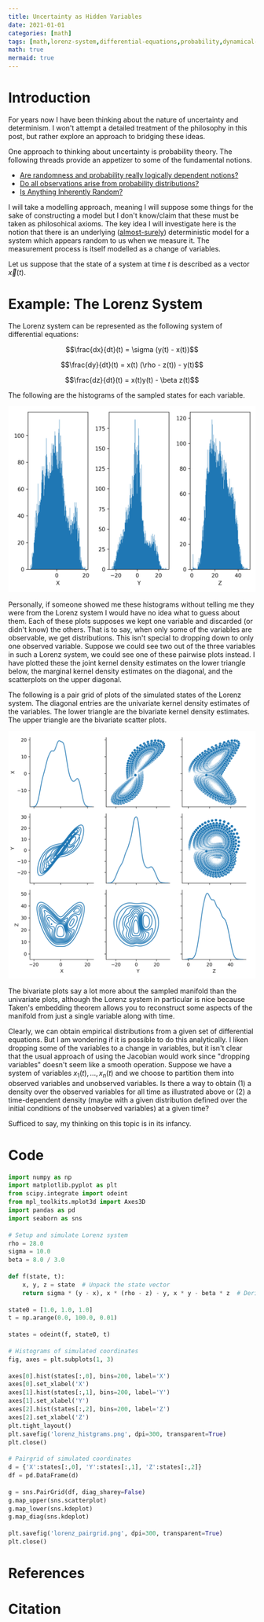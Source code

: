 ```yaml
---
title: Uncertainty as Hidden Variables
date: 2021-01-01
categories: [math]
tags: [math,lorenz-system,differential-equations,probability,dynamical-systems]
math: true
mermaid: true
---
```


# Introduction

For years now I have been thinking about the nature of uncertainty and determinism. I won't attempt a detailed treatment of the philosophy in this post, but rather explore an approach to bridging these ideas.

One approach to thinking about uncertainty is probability theory. The following threads provide an appetizer to some of the fundamental notions.
- [Are randomness and probability really logically dependent notions?](https://stats.stackexchange.com/questions/549914/are-randomness-and-probability-really-logically-dependent-notions)
- [Do all observations arise from probability distributions?](https://stats.stackexchange.com/questions/558327/do-all-observations-arise-from-probability-distributions/558334)
- [Is Anything Inherently Random?](https://stats.stackexchange.com/questions/558348/is-anything-inherently-random?)

I will take a modelling approach, meaning I will suppose some things for the sake of constructing a model but I don't know/claim that these must be taken as philosohical axioms. The key idea I will investigate here is the notion that there is an underlying ([almost-surely](https://en.wikipedia.org/wiki/Almost_surely)) deterministic model for a system which appears random to us when we measure it. The measurement process is itself modelled as a change of variables.

Let us suppose that the state of a system at time $t$ is described as a vector $\vec x (t)$.

# Example: The Lorenz System

The Lorenz system can be represented as the following system of differential equations:

$$\frac{dx}{dt}(t) = \sigma (y(t) - x(t))$$

$$\frac{dy}{dt}(t) = x(t) (\rho - z(t)) - y(t)$$

$$\frac{dz}{dt}(t) = x(t)y(t) - \beta z(t)$$

The following are the histograms of the sampled states for each variable.

![](/assets/images/lorenz_histgrams.png)

Personally, if someone showed me these histograms without telling me they were from the Lorenz system I would have no idea what to guess about them. Each of these plots supposes we kept one variable and discarded (or didn't know) the others. That is to say, when only some of the variables are observable, we get distributions. This isn't special to dropping down to only one observed variable. Suppose we could see two out of the three variables in such a Lorenz system, we could see one of these pairwise plots instead. I have plotted these the joint kernel density estimates on the lower triangle below, the marginal kernel density estimates on the diagonal, and the scatterplots on the upper diagonal.


The following is a pair grid of plots of the simulated states of the Lorenz system. The diagonal entries are the univariate kernel density estimates of the variables. The lower triangle are the bivariate kernel density estimates. The upper triangle are the bivariate scatter plots.

![](/assets/images/lorenz_pairgrid.png)

The bivariate plots say a lot more about the sampled manifold than the univariate plots, although the Lorenz system in particular is nice because Taken's embedding theorem allows you to reconstruct some aspects of the manifold from just a single variable along with time.

Clearly, we can obtain empirical distributions from a given set of differential equations. But I am wondering if it is possible to do this analytically. I liken dropping some of the variables to a change in variables, but it isn't clear that the usual approach of using the Jacobian would work since "dropping variables" doesn't seem like a smooth operation. Suppose we have a system of variables $x_1(t), ..., x_n(t)$ and we choose to partition them into observed variables and unobserved variables. Is there a way to obtain (1) a density over the observed variables for all time as illustrated above or (2) a time-dependent density (maybe with a given distribution defined over the initial conditions of the unobserved variables) at a given time?

Sufficed to say, my thinking on this topic is in its infancy.

# Code
```python
import numpy as np
import matplotlib.pyplot as plt
from scipy.integrate import odeint
from mpl_toolkits.mplot3d import Axes3D
import pandas as pd
import seaborn as sns

# Setup and simulate Lorenz system
rho = 28.0
sigma = 10.0
beta = 8.0 / 3.0

def f(state, t):
    x, y, z = state  # Unpack the state vector
    return sigma * (y - x), x * (rho - z) - y, x * y - beta * z  # Derivatives

state0 = [1.0, 1.0, 1.0]
t = np.arange(0.0, 100.0, 0.01)

states = odeint(f, state0, t)

# Histograms of simulated coordinates
fig, axes = plt.subplots(1, 3)

axes[0].hist(states[:,0], bins=200, label='X')
axes[0].set_xlabel('X')
axes[1].hist(states[:,1], bins=200, label='Y')
axes[1].set_xlabel('Y')
axes[2].hist(states[:,2], bins=200, label='Z')
axes[2].set_xlabel('Z')
plt.tight_layout()
plt.savefig('lorenz_histgrams.png', dpi=300, transparent=True)
plt.close()

# Pairgrid of simulated coordinates
d = {'X':states[:,0], 'Y':states[:,1], 'Z':states[:,2]}
df = pd.DataFrame(d)

g = sns.PairGrid(df, diag_sharey=False)
g.map_upper(sns.scatterplot)
g.map_lower(sns.kdeplot)
g.map_diag(sns.kdeplot)

plt.savefig('lorenz_pairgrid.png', dpi=300, transparent=True)
plt.close()
```

# References
# Citation
